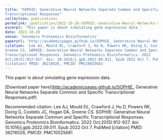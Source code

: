 ```yaml
---
title: "SOPHIE: Generative Neural Networks Separate Common and Specific
Transcriptional Responses"
collection: publications
permalink: /publication/2022-10-20-SOPHIE:-Generative-Neural-Networks-Separate-Common-and-Specific-Transcriptional-Responses. 
excerpt: 'This paper is about simulating gene expression data.'
date: 2022-10-20
venue: 'Genomics Proteomics Bioinformatics'
paperurl: 'http://academicpages.github.io/SOPHIE_ Generative Neural Networks Separate Common and Specific Transcriptional Responses.pdf'
citation: 'Lee AJ, Mould DL, Crawford J, Hu D, Powers RK, Doing G, Costello JC, Hogan DA,
Greene CS. SOPHIE: Generative Neural Networks Separate Common and Specific
Transcriptional Responses. Genomics Proteomics Bioinformatics. 2022
Oct;20(5):912-927. doi: 10.1016/j.gpb.2022.09.011. Epub 2022 Oct 7. PubMed
[citation] PMID: 36216026, PMCID: PMC10025681'
---
```

This paper is about simulating gene expression data.

[Download paper here](http://academicpages.github.io/SOPHIE_ Generative Neural Networks Separate Common and Specific Transcriptional Responses.pdf)

Recommended citation: Lee AJ, Mould DL, Crawford J, Hu D, Powers RK, Doing G, Costello JC, Hogan DA,
Greene CS. SOPHIE: Generative Neural Networks Separate Common and Specific
Transcriptional Responses. Genomics Proteomics Bioinformatics. 2022
Oct;20(5):912-927. doi: 10.1016/j.gpb.2022.09.011. Epub 2022 Oct 7. PubMed
[citation] PMID: 36216026, PMCID: PMC10025681